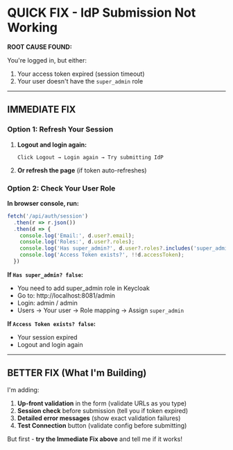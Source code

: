 # QUICK FIX - IdP Submission Not Working

**ROOT CAUSE FOUND:**

You're logged in, but either:
1. Your access token expired (session timeout)
2. Your user doesn't have the `super_admin` role

---

## IMMEDIATE FIX

### Option 1: Refresh Your Session

1. **Logout and login again:**
   ```
   Click Logout → Login again → Try submitting IdP
   ```

2. **Or refresh the page** (if token auto-refreshes)

### Option 2: Check Your User Role

**In browser console, run:**
```javascript
fetch('/api/auth/session')
  .then(r => r.json())
  .then(d => {
    console.log('Email:', d.user?.email);
    console.log('Roles:', d.user?.roles);
    console.log('Has super_admin?', d.user?.roles?.includes('super_admin'));
    console.log('Access Token exists?', !!d.accessToken);
  })
```

**If `Has super_admin? false`:**
- You need to add super_admin role in Keycloak
- Go to: http://localhost:8081/admin
- Login: admin / admin
- Users → Your user → Role mapping → Assign `super_admin`

**If `Access Token exists? false`:**
- Your session expired
- Logout and login again

---

## BETTER FIX (What I'm Building)

I'm adding:
1. **Up-front validation** in the form (validate URLs as you type)
2. **Session check** before submission (tell you if token expired)
3. **Detailed error messages** (show exact validation failures)
4. **Test Connection** button (validate config before submitting)

But first - **try the Immediate Fix above** and tell me if it works!

